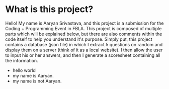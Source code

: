 # What is this project?
Hello! My name is Aaryan Srivastava, and this project is a submission for the
Coding + Programming Event in FBLA. This project is composed of multiple parts
which will be explained below, but there are also comments within the code itself
to help you understand it's purpose. Simply put, this project contains a
database (json file) in which I extract 5 questions on random and display them
on a server (think of it as a local website). I then allow the user to input his
or her answers, and then I generate a scoresheet containing all the information.
* hello world
* my name is Aaryan.
* my name is not Aaryan.

